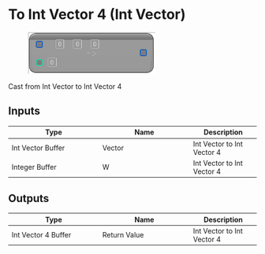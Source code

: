 # To Int Vector 4 (Int Vector)

<div align="left" data-full-width="false">

<figure><img src="To_Int_Vector_4_(Int_Vector).png" alt=""><figcaption></figcaption></figure>

</div>

Cast from Int Vector to Int Vector 4

## Inputs

<table>
<thead><tr><th width="170">Type</th><th width="170">Name</th><th>Description</th></tr></thead>
<tbody>
<tr><td>Int Vector Buffer</td><td>Vector</td><td>Int Vector to Int Vector 4</td></tr>
<tr><td>Integer Buffer</td><td>W</td><td>Int Vector to Int Vector 4</td></tr>
</tbody>
</table>

## Outputs

<table>
<thead><tr><th width="170">Type</th><th width="170">Name</th><th>Description</th></tr></thead>
<tbody>
<tr><td>Int Vector 4 Buffer</td><td>Return Value</td><td>Int Vector to Int Vector 4</td></tr>
</tbody>
</table>